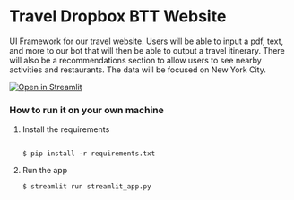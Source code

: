 # Travel Dropbox BTT Website 

UI Framework for our travel website. Users will be able to input a pdf, text, and more to our bot that will then be able to output a travel itinerary. There will also be a recommendations section to allow users to see nearby activities and restaurants. The data will be focused on New York City. 

[![Open in Streamlit](https://static.streamlit.io/badges/streamlit_badge_black_white.svg)](https://https://travel-itinerary.streamlit.app/)

### How to run it on your own machine

1. Install the requirements

   ```

   $ pip install -r requirements.txt
   ```

2. Run the app

   ```
   $ streamlit run streamlit_app.py
   ```

